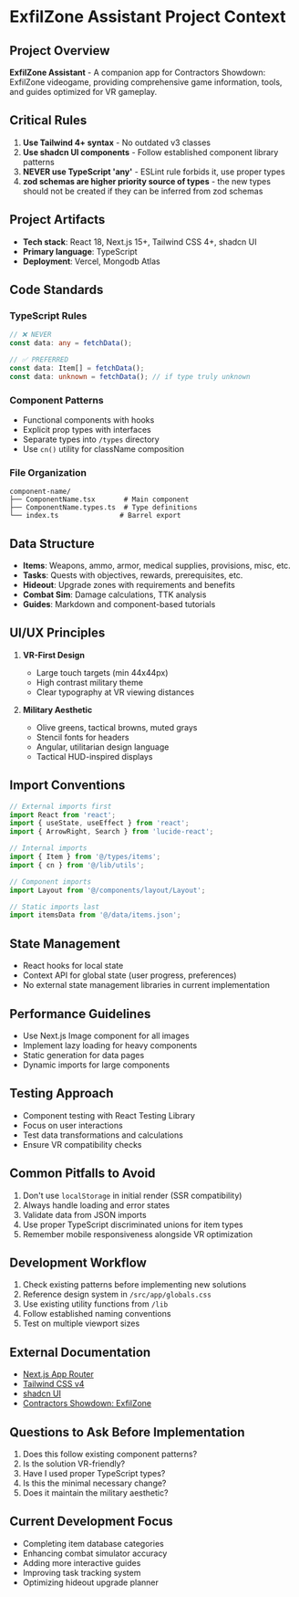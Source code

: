 # ExfilZone Assistant Project Context

## Project Overview
**ExfilZone Assistant** - A companion app for Contractors Showdown: ExfilZone videogame, providing comprehensive game information, tools, and guides optimized for VR gameplay.

## Critical Rules
1. **Use Tailwind 4+ syntax** - No outdated v3 classes
2. **Use shadcn UI components** - Follow established component library patterns
3. **NEVER use TypeScript 'any'** - ESLint rule forbids it, use proper types
4. **zod schemas are higher priority source of types** - the new types should not be created if they can be inferred from zod schemas

## Project Artifacts
- **Tech stack**: React 18, Next.js 15+, Tailwind CSS 4+, shadcn UI
- **Primary language**: TypeScript
- **Deployment**: Vercel, Mongodb Atlas

## Code Standards

### TypeScript Rules
```typescript
// ❌ NEVER
const data: any = fetchData();

// ✅ PREFERRED
const data: Item[] = fetchData();
const data: unknown = fetchData(); // if type truly unknown
```

### Component Patterns
- Functional components with hooks
- Explicit prop types with interfaces
- Separate types into `/types` directory
- Use `cn()` utility for className composition

### File Organization
```
component-name/
├── ComponentName.tsx       # Main component
├── ComponentName.types.ts  # Type definitions
└── index.ts               # Barrel export
```

## Data Structure
- **Items**: Weapons, ammo, armor, medical supplies, provisions, misc, etc.
- **Tasks**: Quests with objectives, rewards, prerequisites, etc.
- **Hideout**: Upgrade zones with requirements and benefits
- **Combat Sim**: Damage calculations, TTK analysis
- **Guides**: Markdown and component-based tutorials

## UI/UX Principles
1. **VR-First Design**
    - Large touch targets (min 44x44px)
    - High contrast military theme
    - Clear typography at VR viewing distances

2. **Military Aesthetic**
    - Olive greens, tactical browns, muted grays
    - Stencil fonts for headers
    - Angular, utilitarian design language
    - Tactical HUD-inspired displays

## Import Conventions
```javascript
// External imports first
import React from 'react';
import { useState, useEffect } from 'react';
import { ArrowRight, Search } from 'lucide-react';

// Internal imports
import { Item } from '@/types/items';
import { cn } from '@/lib/utils';

// Component imports
import Layout from '@/components/layout/Layout';

// Static imports last
import itemsData from '@/data/items.json';
```

## State Management
- React hooks for local state
- Context API for global state (user progress, preferences)
- No external state management libraries in current implementation

## Performance Guidelines
- Use Next.js Image component for all images
- Implement lazy loading for heavy components
- Static generation for data pages
- Dynamic imports for large components

## Testing Approach
- Component testing with React Testing Library
- Focus on user interactions
- Test data transformations and calculations
- Ensure VR compatibility checks

## Common Pitfalls to Avoid
1. Don't use `localStorage` in initial render (SSR compatibility)
2. Always handle loading and error states
3. Validate data from JSON imports
4. Use proper TypeScript discriminated unions for item types
5. Remember mobile responsiveness alongside VR optimization

## Development Workflow
1. Check existing patterns before implementing new solutions
2. Reference design system in `/src/app/globals.css`
3. Use existing utility functions from `/lib`
4. Follow established naming conventions
5. Test on multiple viewport sizes

## External Documentation
- [Next.js App Router](https://nextjs.org/docs/app)
- [Tailwind CSS v4](https://tailwindcss.com/docs)
- [shadcn UI](https://ui.shadcn.com)
- [Contractors Showdown: ExfilZone](https://exfilzone.com)

## Questions to Ask Before Implementation
1. Does this follow existing component patterns?
2. Is the solution VR-friendly?
3. Have I used proper TypeScript types?
4. Is this the minimal necessary change?
5. Does it maintain the military aesthetic?

## Current Development Focus
- Completing item database categories
- Enhancing combat simulator accuracy
- Adding more interactive guides
- Improving task tracking system
- Optimizing hideout upgrade planner